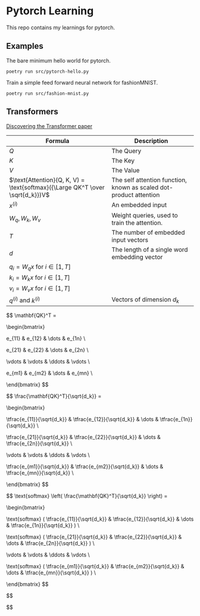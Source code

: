 # Pytorch Learning

This repo contains my learnings for pytorch.

## Examples

The bare minimum hello world for pytorch.

```
poetry run src/pytorch-hello.py
```

Train a simple feed forward neural network for fashionMNIST.

```
poetry run src/fashion-mnist.py
```

## Transformers

[Discovering the Transformer paper](https://towardsdatascience.com/attention-is-all-you-need-discovering-the-transformer-paper-73e5ff5e0634)

| Formula | Description |
| ------- | ----------- |
| $Q$ | The Query |
| $K$ | The Key |
| $V$ | The Value |
| $\text{Attention}(Q, K, V) = \text{softmax}({\Large QK^T \over \sqrt{d_k}})V$ | The self attention function, known as scaled dot-product attention |
| $x^{(i)}$ | An embedded input |
| $W_q, W_k, W_v$ | Weight queries, used to train the attention. |
| $T$ | The number of embedded input vectors |
| $d$ | The length of a single word embedding vector |
| $q_i = W_qx \text{ for } i \in [1, T]$ | | Query sequence |
| $k_i = W_kx \text{ for } i \in [1, T]$ | | Key sequence |
| $v_i = W_vx \text{ for } i \in [1, T]$ | | Value sequence |
| $q^{(i)}$ and $k^{(i)}$ | Vectors of dimension $d_k$ |

$$
\mathbf{QK}^T =

\begin{bmatrix}

e_{11} & e_{12} & \dots & e_{1n} \\

e_{21} & e_{22} & \dots & e_{2n} \\

\vdots & \vdots & \ddots & \vdots \\

e_{m1} & e_{m2} & \dots & e_{mn} \\

\end{bmatrix}
$$

$$
\frac{\mathbf{QK}^T}{\sqrt{d_k}} =

\begin{bmatrix}

\tfrac{e_{11}}{\sqrt{d_k}} & \tfrac{e_{12}}{\sqrt{d_k}} & \dots & \tfrac{e_{1n}}{\sqrt{d_k}} \\

\tfrac{e_{21}}{\sqrt{d_k}} & \tfrac{e_{22}}{\sqrt{d_k}} & \dots & \tfrac{e_{2n}}{\sqrt{d_k}} \\

\vdots & \vdots & \ddots & \vdots \\

\tfrac{e_{m1}}{\sqrt{d_k}} & \tfrac{e_{m2}}{\sqrt{d_k}} & \dots & \tfrac{e_{mn}}{\sqrt{d_k}} \\

\end{bmatrix}
$$

$$
\text{softmax} \left( \frac{\mathbf{QK}^T}{\sqrt{d_k}} \right) =

\begin{bmatrix}

\text{softmax} ( \tfrac{e_{11}}{\sqrt{d_k}} & \tfrac{e_{12}}{\sqrt{d_k}} & \dots & \tfrac{e_{1n}}{\sqrt{d_k}} ) \\

\text{softmax} ( \tfrac{e_{21}}{\sqrt{d_k}} & \tfrac{e_{22}}{\sqrt{d_k}} & \dots & \tfrac{e_{2n}}{\sqrt{d_k}} ) \\

\vdots & \vdots & \ddots & \vdots \\

\text{softmax} ( \tfrac{e_{m1}}{\sqrt{d_k}} & \tfrac{e_{m2}}{\sqrt{d_k}} & \dots & \tfrac{e_{mn}}{\sqrt{d_k}} ) \\

\end{bmatrix}
$$

$$

$$
